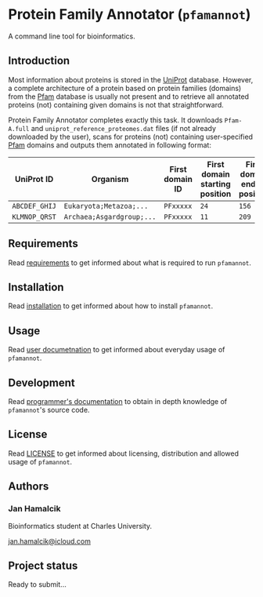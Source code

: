 [//]: # (pfamannot)
[//]: # (Protein Family Annotator)
[//]: # ()
[//]: # (README.md)
[//]: # (Copyright © 2020 Jan Hamalčík)
[//]: # ()
[//]: # (Contains basic information about pfamannot's usage and installation)
[//]: # ()

# Protein Family Annotator (`pfamannot`)

A command line tool for bioinformatics.

## Introduction

Most information about proteins is stored in the
[UniProt](https://www.uniprot.org) database.
However, a complete architecture of a protein based on protein families
(domains) from the [Pfam](http://pfam.xfam.org) database is usually not
present and to retrieve all annotated proteins (not) containing given
domains is not that straightforward.

Protein Family Annotator completes exactly this task.
It downloads `Pfam-A.full` and `uniprot_reference_proteomes.dat` files
(if not already downloaded by the user), scans for proteins (not)
containing user-specified [Pfam](http://pfam.xfam.org) domains and
outputs them annotated in following format:

UniProt ID | Organism | First domain ID | First domain starting position | First domain ending position | ... | Last domain ID | Last domain starting position | Last domain ending position | Sequence
---------- | -------- | --------------- | ------------------------------ | ---------------------------- | --- | -------------- | ----------------------------- | --------------------------- | --------
`ABCDEF_GHIJ` | `Eukaryota;Metazoa;...` | `PFxxxxx` | `24` | `156` | `...` | `PFxxxxx` | `486` | `633` | `MFHLVA...DECYWL`
`KLMNOP_QRST` | `Archaea;Asgardgroup;...` | `PFxxxxx` | `11` | `209` | `...` | `PFxxxxx` | `789` | `941` | `MTGIIT...QPSCAY`

## Requirements

Read [requirements](docs/install/requirements.md) to get informed about
what is required to run `pfamannot`.

## Installation

Read [installation](docs/install/installation.md) to get informed about
how to install `pfamannot`.

## Usage

Read [user documetnation](docs/user) to get informed about everyday usage
of `pfamannot`.

## Development

Read [programmer's documentation](docs/development) to obtain in depth
knowledge of `pfamannot`'s source code.

## License

Read [LICENSE](LICENSE) to get informed about licensing, distribution and allowed usage
of `pfamannot`.

## Authors

### Jan Hamalcik

Bioinformatics student at Charles University.

jan.hamalcik@icloud.com

## Project status

Ready to submit...

